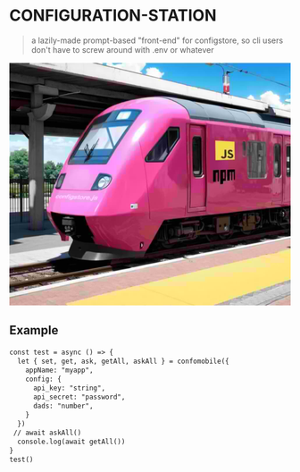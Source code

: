 # CONFIGURATION-STATION
> a lazily-made prompt-based "front-end" for configstore, so cli users don't have to screw around with .env or whatever

![](logo.jpg)
## Example

```import confomobile from "./confomobile.js"
const test = async () => {
  let { set, get, ask, getAll, askAll } = confomobile({
    appName: "myapp",
    config: {
      api_key: "string",
      api_secret: "password",
      dads: "number",
    }
  })
 // await askAll()
  console.log(await getAll())
}
test()
```